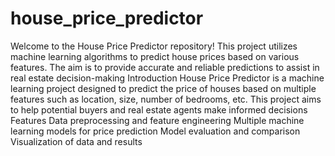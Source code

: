 # house_price_predictor
Welcome to the House Price Predictor repository! This project utilizes machine learning algorithms to predict house prices based on various features. The aim is to provide accurate and reliable predictions to assist in real estate decision-making
Introduction
House Price Predictor is a machine learning project designed to predict the price of houses based on multiple features such as location, size, number of bedrooms, etc. This project aims to help potential buyers and real estate agents make informed decisions
Features
Data preprocessing and feature engineering
Multiple machine learning models for price prediction
Model evaluation and comparison
Visualization of data and results
